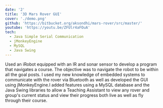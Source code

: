 ```yaml
---
date: '2'
title: '3D Mars Rover GUI'
cover: './demo.png'
github: 'https://bitbucket.org/aksondhi/mars-rover/src/master/'
youtube: 'https://youtu.be/ZFUlr4aFOuA'
tech:
  - Java Simple Serial Communication
  - jMonkeyEngine
  - MySQL
  - Java Swing
---
```


Used an iRobot equipped with an IR and sonar sensor to develop a program that navigates a course. The objective was to navigate the robot to be within all the goal posts. I used my new knowledge of embedded systems to communicate with the rover via Bluetooth as well as developed the GUI using jMonkeyEngine.I added features using a MySQL database and the Java Swing libraries to allow a
Teaching Assistant to view any rover and group's current status and view their progress both live as well as fly through
their course.
